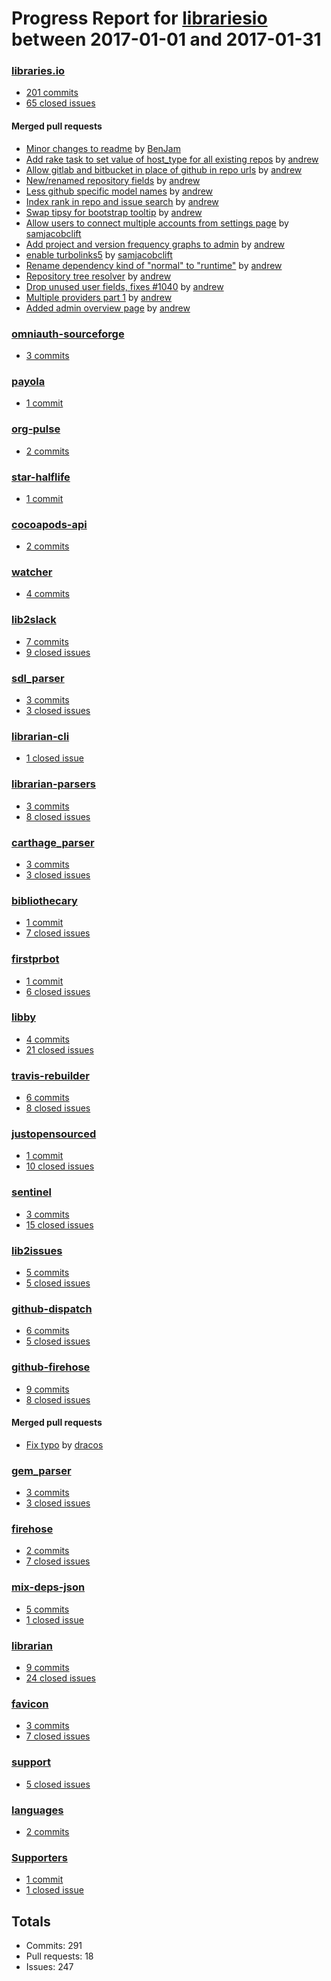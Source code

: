 # Progress Report for [librariesio](https://github.com/librariesio) between 2017-01-01 and 2017-01-31

### [libraries.io](https://github.com/librariesio/libraries.io)
-  [201 commits](https://github.com/librariesio/libraries.io/compare/master@%7B1483228800%7D...master@%7B1485907199%7D)
-  [65 closed issues](https://github.com/librariesio/libraries.io/issues?utf8=%E2%9C%93&q=is%3Aissue%20closed%3A2017-01-01..2017-01-31)

#### Merged pull requests
- [Minor changes to readme](https://github.com/librariesio/libraries.io/pull/1112) by [BenJam](https://github.com/BenJam)
- [Add rake task to set value of host_type for all existing repos](https://github.com/librariesio/libraries.io/pull/1111) by [andrew](https://github.com/andrew)
- [Allow gitlab and bitbucket in place of github in repo urls](https://github.com/librariesio/libraries.io/pull/1110) by [andrew](https://github.com/andrew)
- [New/renamed repository fields](https://github.com/librariesio/libraries.io/pull/1107) by [andrew](https://github.com/andrew)
- [Less github specific model names](https://github.com/librariesio/libraries.io/pull/1102) by [andrew](https://github.com/andrew)
- [Index rank in repo and issue search](https://github.com/librariesio/libraries.io/pull/1085) by [andrew](https://github.com/andrew)
- [Swap tipsy for bootstrap tooltip](https://github.com/librariesio/libraries.io/pull/1076) by [andrew](https://github.com/andrew)
- [Allow users to connect multiple accounts from settings page](https://github.com/librariesio/libraries.io/pull/1075) by [samjacobclift](https://github.com/samjacobclift)
- [Add project and version frequency graphs to admin](https://github.com/librariesio/libraries.io/pull/1062) by [andrew](https://github.com/andrew)
- [enable turbolinks5](https://github.com/librariesio/libraries.io/pull/1056) by [samjacobclift](https://github.com/samjacobclift)
- [Rename dependency kind of "normal" to "runtime"](https://github.com/librariesio/libraries.io/pull/1054) by [andrew](https://github.com/andrew)
- [Repository tree resolver](https://github.com/librariesio/libraries.io/pull/1053) by [andrew](https://github.com/andrew)
- [Drop unused user fields, fixes #1040](https://github.com/librariesio/libraries.io/pull/1047) by [andrew](https://github.com/andrew)
- [Multiple providers part 1](https://github.com/librariesio/libraries.io/pull/1046) by [andrew](https://github.com/andrew)
- [Added admin overview page](https://github.com/librariesio/libraries.io/pull/1044) by [andrew](https://github.com/andrew)

### [omniauth-sourceforge](https://github.com/librariesio/omniauth-sourceforge)
-  [3 commits](https://github.com/librariesio/omniauth-sourceforge/compare/master@%7B1483228800%7D...master@%7B1485907199%7D)

### [payola](https://github.com/librariesio/payola)
-  [1 commit](https://github.com/librariesio/payola/compare/master@%7B1483228800%7D...master@%7B1485907199%7D)

### [org-pulse](https://github.com/librariesio/org-pulse)
-  [2 commits](https://github.com/librariesio/org-pulse/compare/master@%7B1483228800%7D...master@%7B1485907199%7D)

### [star-halflife](https://github.com/librariesio/star-halflife)
-  [1 commit](https://github.com/librariesio/star-halflife/compare/master@%7B1483228800%7D...master@%7B1485907199%7D)

### [cocoapods-api](https://github.com/librariesio/cocoapods-api)
-  [2 commits](https://github.com/librariesio/cocoapods-api/compare/master@%7B1483228800%7D...master@%7B1485907199%7D)

### [watcher](https://github.com/librariesio/watcher)
-  [4 commits](https://github.com/librariesio/watcher/compare/master@%7B1483228800%7D...master@%7B1485907199%7D)

### [lib2slack](https://github.com/librariesio/lib2slack)
-  [7 commits](https://github.com/librariesio/lib2slack/compare/master@%7B1483228800%7D...master@%7B1485907199%7D)
-  [9 closed issues](https://github.com/librariesio/lib2slack/issues?utf8=%E2%9C%93&q=is%3Aissue%20closed%3A2017-01-01..2017-01-31)

### [sdl_parser](https://github.com/librariesio/sdl_parser)
-  [3 commits](https://github.com/librariesio/sdl_parser/compare/master@%7B1483228800%7D...master@%7B1485907199%7D)
-  [3 closed issues](https://github.com/librariesio/sdl_parser/issues?utf8=%E2%9C%93&q=is%3Aissue%20closed%3A2017-01-01..2017-01-31)

### [librarian-cli](https://github.com/librariesio/librarian-cli)
-  [1 closed issue](https://github.com/librariesio/librarian-cli/issues?utf8=%E2%9C%93&q=is%3Aissue%20closed%3A2017-01-01..2017-01-31)

### [librarian-parsers](https://github.com/librariesio/librarian-parsers)
-  [3 commits](https://github.com/librariesio/librarian-parsers/compare/master@%7B1483228800%7D...master@%7B1485907199%7D)
-  [8 closed issues](https://github.com/librariesio/librarian-parsers/issues?utf8=%E2%9C%93&q=is%3Aissue%20closed%3A2017-01-01..2017-01-31)

### [carthage_parser](https://github.com/librariesio/carthage_parser)
-  [3 commits](https://github.com/librariesio/carthage_parser/compare/master@%7B1483228800%7D...master@%7B1485907199%7D)
-  [3 closed issues](https://github.com/librariesio/carthage_parser/issues?utf8=%E2%9C%93&q=is%3Aissue%20closed%3A2017-01-01..2017-01-31)

### [bibliothecary](https://github.com/librariesio/bibliothecary)
-  [1 commit](https://github.com/librariesio/bibliothecary/compare/master@%7B1483228800%7D...master@%7B1485907199%7D)
-  [7 closed issues](https://github.com/librariesio/bibliothecary/issues?utf8=%E2%9C%93&q=is%3Aissue%20closed%3A2017-01-01..2017-01-31)

### [firstprbot](https://github.com/librariesio/firstprbot)
-  [1 commit](https://github.com/librariesio/firstprbot/compare/master@%7B1483228800%7D...master@%7B1485907199%7D)
-  [6 closed issues](https://github.com/librariesio/firstprbot/issues?utf8=%E2%9C%93&q=is%3Aissue%20closed%3A2017-01-01..2017-01-31)

### [libby](https://github.com/librariesio/libby)
-  [4 commits](https://github.com/librariesio/libby/compare/master@%7B1483228800%7D...master@%7B1485907199%7D)
-  [21 closed issues](https://github.com/librariesio/libby/issues?utf8=%E2%9C%93&q=is%3Aissue%20closed%3A2017-01-01..2017-01-31)

### [travis-rebuilder](https://github.com/librariesio/travis-rebuilder)
-  [6 commits](https://github.com/librariesio/travis-rebuilder/compare/master@%7B1483228800%7D...master@%7B1485907199%7D)
-  [8 closed issues](https://github.com/librariesio/travis-rebuilder/issues?utf8=%E2%9C%93&q=is%3Aissue%20closed%3A2017-01-01..2017-01-31)

### [justopensourced](https://github.com/librariesio/justopensourced)
-  [1 commit](https://github.com/librariesio/justopensourced/compare/master@%7B1483228800%7D...master@%7B1485907199%7D)
-  [10 closed issues](https://github.com/librariesio/justopensourced/issues?utf8=%E2%9C%93&q=is%3Aissue%20closed%3A2017-01-01..2017-01-31)

### [sentinel](https://github.com/librariesio/sentinel)
-  [3 commits](https://github.com/librariesio/sentinel/compare/master@%7B1483228800%7D...master@%7B1485907199%7D)
-  [15 closed issues](https://github.com/librariesio/sentinel/issues?utf8=%E2%9C%93&q=is%3Aissue%20closed%3A2017-01-01..2017-01-31)

### [lib2issues](https://github.com/librariesio/lib2issues)
-  [5 commits](https://github.com/librariesio/lib2issues/compare/master@%7B1483228800%7D...master@%7B1485907199%7D)
-  [5 closed issues](https://github.com/librariesio/lib2issues/issues?utf8=%E2%9C%93&q=is%3Aissue%20closed%3A2017-01-01..2017-01-31)

### [github-dispatch](https://github.com/librariesio/github-dispatch)
-  [6 commits](https://github.com/librariesio/github-dispatch/compare/master@%7B1483228800%7D...master@%7B1485907199%7D)
-  [5 closed issues](https://github.com/librariesio/github-dispatch/issues?utf8=%E2%9C%93&q=is%3Aissue%20closed%3A2017-01-01..2017-01-31)

### [github-firehose](https://github.com/librariesio/github-firehose)
-  [9 commits](https://github.com/librariesio/github-firehose/compare/master@%7B1483228800%7D...master@%7B1485907199%7D)
-  [8 closed issues](https://github.com/librariesio/github-firehose/issues?utf8=%E2%9C%93&q=is%3Aissue%20closed%3A2017-01-01..2017-01-31)

#### Merged pull requests
- [Fix typo](https://github.com/librariesio/github-firehose/pull/156) by [dracos](https://github.com/dracos)

### [gem_parser](https://github.com/librariesio/gem_parser)
-  [3 commits](https://github.com/librariesio/gem_parser/compare/master@%7B1483228800%7D...master@%7B1485907199%7D)
-  [3 closed issues](https://github.com/librariesio/gem_parser/issues?utf8=%E2%9C%93&q=is%3Aissue%20closed%3A2017-01-01..2017-01-31)

### [firehose](https://github.com/librariesio/firehose)
-  [2 commits](https://github.com/librariesio/firehose/compare/master@%7B1483228800%7D...master@%7B1485907199%7D)
-  [7 closed issues](https://github.com/librariesio/firehose/issues?utf8=%E2%9C%93&q=is%3Aissue%20closed%3A2017-01-01..2017-01-31)

### [mix-deps-json](https://github.com/librariesio/mix-deps-json)
-  [5 commits](https://github.com/librariesio/mix-deps-json/compare/master@%7B1483228800%7D...master@%7B1485907199%7D)
-  [1 closed issue](https://github.com/librariesio/mix-deps-json/issues?utf8=%E2%9C%93&q=is%3Aissue%20closed%3A2017-01-01..2017-01-31)

### [librarian](https://github.com/librariesio/librarian)
-  [9 commits](https://github.com/librariesio/librarian/compare/master@%7B1483228800%7D...master@%7B1485907199%7D)
-  [24 closed issues](https://github.com/librariesio/librarian/issues?utf8=%E2%9C%93&q=is%3Aissue%20closed%3A2017-01-01..2017-01-31)

### [favicon](https://github.com/librariesio/favicon)
-  [3 commits](https://github.com/librariesio/favicon/compare/master@%7B1483228800%7D...master@%7B1485907199%7D)
-  [7 closed issues](https://github.com/librariesio/favicon/issues?utf8=%E2%9C%93&q=is%3Aissue%20closed%3A2017-01-01..2017-01-31)

### [support](https://github.com/librariesio/support)
-  [5 closed issues](https://github.com/librariesio/support/issues?utf8=%E2%9C%93&q=is%3Aissue%20closed%3A2017-01-01..2017-01-31)

### [languages](https://github.com/librariesio/languages)
-  [2 commits](https://github.com/librariesio/languages/compare/master@%7B1483228800%7D...master@%7B1485907199%7D)

### [Supporters](https://github.com/librariesio/Supporters)
-  [1 commit](https://github.com/librariesio/Supporters/compare/master@%7B1483228800%7D...master@%7B1485907199%7D)
-  [1 closed issue](https://github.com/librariesio/Supporters/issues?utf8=%E2%9C%93&q=is%3Aissue%20closed%3A2017-01-01..2017-01-31)

## Totals
- Commits: 291
- Pull requests: 18
- Issues: 247